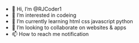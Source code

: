 - 👋 Hi, I’m @RJCoder1
- 👀 I’m interested in codeing
- 🌱 I’m currently learning html css javascript python
- 💞️ I’m looking to collaborate on websites & apps
- 📫 How to reach me notification

<!---
RJCoder1/RJCoder1 is a ✨ special ✨ repository because its `README.md` (this file) appears on your GitHub profile.
You can click the Preview link to take a look at your changes.
--->
